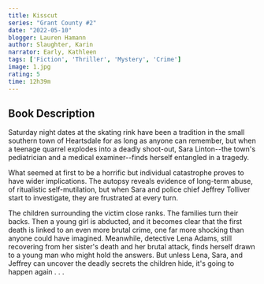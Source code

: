 ```yaml
---
title: Kisscut
series: "Grant County #2"
date: "2022-05-10"
blogger: Lauren Hamann
author: Slaughter, Karin
narrator: Early, Kathleen
tags: ['Fiction', 'Thriller', 'Mystery', 'Crime']
image: 1.jpg
rating: 5
time: 12h39m
---
```



## Book Description

Saturday night dates at the skating rink have been a tradition in the small southern town of Heartsdale for as long as anyone can remember, but when a teenage quarrel explodes into a deadly shoot-out, Sara Linton--the town's pediatrician and a medical examiner--finds herself entangled in a tragedy.

What seemed at first to be a horrific but individual catastrophe proves to have wider implications. The autopsy reveals evidence of long-term abuse, of ritualistic self-mutilation, but when Sara and police chief Jeffrey Tolliver start to investigate, they are frustrated at every turn.

The children surrounding the victim close ranks. The families turn their backs. Then a young girl is abducted, and it becomes clear that the first death is linked to an even more brutal crime, one far more shocking than anyone could have imagined. Meanwhile, detective Lena Adams, still recovering from her sister's death and her brutal attack, finds herself drawn to a young man who might hold the answers. But unless Lena, Sara, and Jeffrey can uncover the deadly secrets the children hide, it's going to happen again . . . 